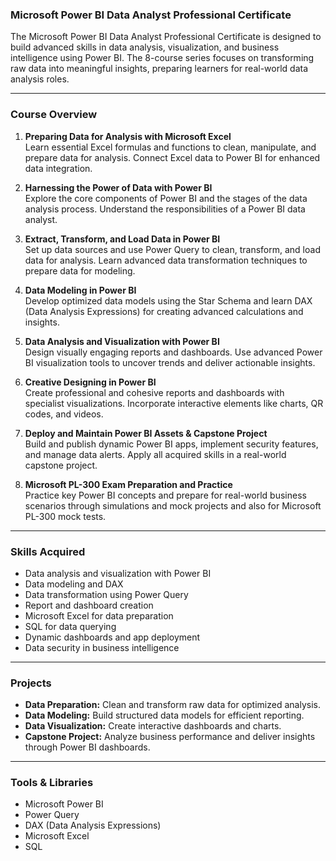### Microsoft Power BI Data Analyst Professional Certificate

The Microsoft Power BI Data Analyst Professional Certificate is designed to build advanced skills in data analysis, visualization, and business intelligence using Power BI. The 8-course series focuses on transforming raw data into meaningful insights, preparing learners for real-world data analysis roles.

---

### Course Overview

1. **Preparing Data for Analysis with Microsoft Excel**  
   Learn essential Excel formulas and functions to clean, manipulate, and prepare data for analysis. Connect Excel data to Power BI for enhanced data integration.

2. **Harnessing the Power of Data with Power BI**  
   Explore the core components of Power BI and the stages of the data analysis process. Understand the responsibilities of a Power BI data analyst.

3. **Extract, Transform, and Load Data in Power BI**  
   Set up data sources and use Power Query to clean, transform, and load data for analysis. Learn advanced data transformation techniques to prepare data for modeling.

4. **Data Modeling in Power BI**  
   Develop optimized data models using the Star Schema and learn DAX (Data Analysis Expressions) for creating advanced calculations and insights.

5. **Data Analysis and Visualization with Power BI**  
   Design visually engaging reports and dashboards. Use advanced Power BI visualization tools to uncover trends and deliver actionable insights.

6. **Creative Designing in Power BI**  
   Create professional and cohesive reports and dashboards with specialist visualizations. Incorporate interactive elements like charts, QR codes, and videos.

7. **Deploy and Maintain Power BI Assets & Capstone Project**  
   Build and publish dynamic Power BI apps, implement security features, and manage data alerts. Apply all acquired skills in a real-world capstone project.

8. **Microsoft PL-300 Exam Preparation and Practice**  
   Practice key Power BI concepts and prepare for real-world business scenarios through simulations and mock projects and also for Microsoft PL-300 mock tests.

---

### Skills Acquired
- Data analysis and visualization with Power BI
- Data modeling and DAX
- Data transformation using Power Query
- Report and dashboard creation
- Microsoft Excel for data preparation
- SQL for data querying
- Dynamic dashboards and app deployment
- Data security in business intelligence

---

### Projects
- **Data Preparation:** Clean and transform raw data for optimized analysis.
- **Data Modeling:** Build structured data models for efficient reporting.
- **Data Visualization:** Create interactive dashboards and charts.
- **Capstone Project:** Analyze business performance and deliver insights through Power BI dashboards.

---

### Tools & Libraries
- Microsoft Power BI  
- Power Query  
- DAX (Data Analysis Expressions)  
- Microsoft Excel  
- SQL  
